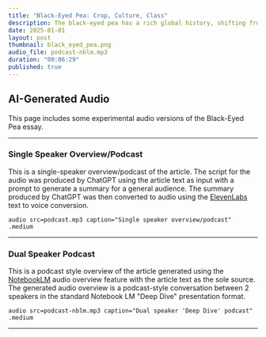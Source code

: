 ```yaml
---
title: "Black-Eyed Pea: Crop, Culture, Class"
description: The black-eyed pea has a rich global history, shifting from a sacred African symbol to a humble food for laborers and enslaved peoples. Today, it’s celebrated worldwide as both a cultural touchstone and a versatile ingredient that bridges old and new traditions.
date: 2025-01-01
layout: post
thumbnail: black_eyed_pea.png
audio_file: podcast-nblm.mp3
duration: "00:06:29"
published: true
---
```


<style>
  iframe[src*="audio"] { margin: 2em 0; }
</style>

## AI-Generated Audio

This page includes some experimental audio versions of the Black-Eyed Pea essay.

---

### Single Speaker Overview/Podcast

This is a single-speaker overview/podcast of the article.  The script for the audio was produced by ChatGPT using the article text as input with a prompt to generate a summary for a general audience.  The summary produced by ChatGPT was then converted to audio using the [ElevenLabs](https://elevenlabs.io/) text to voice conversion.

`audio src=podcast.mp3 caption="Single speaker overview/podcast" .medium`

---

### Dual Speaker Podcast

This is a podcast style overview of the article generated using the [NotebookLM](https://notebooklm.google.com/) audio overview feature with the article text as the sole source.  The generated audio overview is a podcast-style conversation between 2 speakers in the standard Notebook LM "Deep Dive" presentation format.

`audio src=podcast-nblm.mp3 caption="Dual speaker 'Deep Dive' podcast" .medium`

---